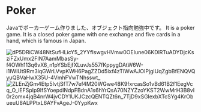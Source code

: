 # Poker

Javaでポーカーゲーム作りました、オブジェクト指向勉強中です。
It is a poker game. It is a closed poker game with one exchange and five cards in a hand, which is famous in Japan.

![dP5DRiCW48NtSufHLicY5_2YYfIswgvHVmw0OEIune06KDlRTuADYDjcKsziFZxUmx2FIN7AamMbasSy-f4OWh113q6vX6_n1pYSbEjfXLuvJs557fKppygDAtW6W-i1IWlUt9Rm3iqGWrLVvpKWH6PagZZDd5ixf4zTlWwAJOIPjgIUqZgbBfENQVQyuQBVaHwX35U-4VmhFVwTNhsswt_](https://github.com/user-attachments/assets/b9208939-945e-4835-979c-bf69dc173cbc)
![ZLEnZjGm4Etp5IvtjSfT7w7ef4M20WGwe48K9fxrcasSo1vBd61B2f1EegVcq_O_iEFSpIp9IfSYoepdlNdpFBdnA1s6hYrQsA70NZYZzoYKST2WwMrH3B8vI0r2omx4jqB4nrW4jvCDY1UKJCzcQENTQZt6n_7TjD9xSGlexbXTcSYg4KrObueuU8ALPPtxL6AYFvAgeJ-0YypKwx](https://github.com/user-attachments/assets/cdf5a89b-c13c-45df-a71a-0d77dcfa67b5)

